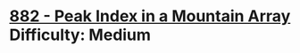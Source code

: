 # [882 - Peak Index in a Mountain Array](https://leetcode.com/problems/peak-index-in-a-mountain-array/) </br> Difficulty: Medium